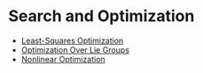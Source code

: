 # Search and Optimization

- [Least-Squares Optimization](./Least-Squares_Optimization.md)
- [Optimization Over Lie Groups](./Optimization_Over_Lie_Groups.md)
- [Nonlinear Optimization](./Nonlinear_Optimization.md)
